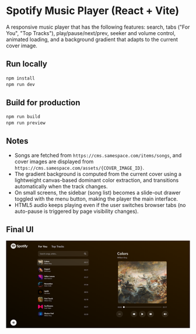 # Spotify Music Player (React + Vite)

A responsive music player that has the following features: search, tabs ("For You", "Top Tracks"), play/pause/next/prev, seeker and volume control, animated loading, and a background gradient that adapts to the current cover image.

## Run locally

```bash
npm install
npm run dev
```

## Build for production

```bash
npm run build
npm run preview
```

## Notes

- Songs are fetched from `https://cms.samespace.com/items/songs`, and cover images are displayed from `https://cms.samespace.com/assets/{COVER_IMAGE_ID}`.
- The gradient background is computed from the current cover using a lightweight canvas-based dominant color extraction, and transitions automatically when the track changes.
- On small screens, the sidebar (song list) becomes a slide-out drawer toggled with the menu button, making the player the main interface.
- HTML5 audio keeps playing even if the user switches browser tabs (no auto-pause is triggered by page visibility changes).


## Final UI

![alt text](Snap.png)
